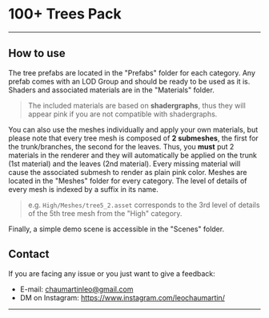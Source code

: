 # 100+ Trees Pack
_____________________
## How to use

The tree prefabs are located in the "Prefabs" folder for each category. Any prefab comes with an LOD Group and should be ready to be used as it is.
Shaders and associated materials are in the "Materials" folder.
> The included materials are based on **shadergraphs**, thus they will appear pink if you are not compatible with shadergraphs.

You can also use the meshes individually and apply your own materials, but please note that every tree mesh is composed of **2 submeshes**, the first for the trunk/branches, the second for the leaves. Thus, you **must** put 2 materials in the renderer and they will automatically be applied on the trunk (1st material) and the leaves (2nd material). Every missing material will cause the associated submesh to render as plain pink color.
Meshes are located in the "Meshes" folder for every category. The level of details of every mesh is indexed by a suffix in its name.
> e.g. `High/Meshes/tree5_2.asset` corresponds to the 3rd level of details of the 5th tree mesh from the "High" category.

Finally, a simple demo scene is accessible in the "Scenes" folder.

## Contact
If you are facing any issue or you just want to give a feedback:
- E-mail: chaumartinleo@gmail.com
- DM on Instagram: https://www.instagram.com/leochaumartin/
__________
